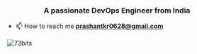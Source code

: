 <h3 align="center">A passionate DevOps Engineer from India</h3>

- 📫 How to reach me **prashantkr0628@gmail.com**

<p>&nbsp;<img align="center" src="https://github-readme-stats.vercel.app/api?username=73bits&show_icons=true&locale=en" alt="73bits" /></p>
